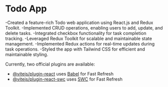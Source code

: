 # Todo App

-Created a feature-rich Todo web application using React.js and Redux Toolkit.
-Implemented CRUD operations, enabling users to add, update, and delete tasks.
-Integrated checkbox functionality for task completion tracking.
-Leveraged Redux Toolkit for scalable and maintainable state management.
-Implemented Redux actions for real-time updates during task operations.
-Styled the app with Tailwind CSS for efficient and maintainable styling.

Currently, two official plugins are available:

- [@vitejs/plugin-react](https://github.com/vitejs/vite-plugin-react/blob/main/packages/plugin-react/README.md) uses [Babel](https://babeljs.io/) for Fast Refresh
- [@vitejs/plugin-react-swc](https://github.com/vitejs/vite-plugin-react-swc) uses [SWC](https://swc.rs/) for Fast Refresh
